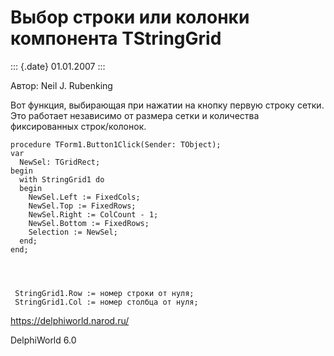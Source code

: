 Выбор строки или колонки компонента TStringGrid
===============================================

::: {.date}
01.01.2007
:::

Автор: Neil J. Rubenking

Вот функция, выбирающая при нажатии на кнопку первую строку сетки. Это
работает независимо от размера сетки и количества фиксированных
строк/колонок.

    procedure TForm1.Button1Click(Sender: TObject);
    var
      NewSel: TGridRect;
    begin
      with StringGrid1 do
      begin
        NewSel.Left := FixedCols;
        NewSel.Top := FixedRows;
        NewSel.Right := ColCount - 1;
        NewSel.Bottom := FixedRows;
        Selection := NewSel;
      end;
    end;
     
     
     
     
     StringGrid1.Row := номер строки от нуля;
     StringGrid1.Col := номер столбца от нуля;

<https://delphiworld.narod.ru/>

DelphiWorld 6.0

